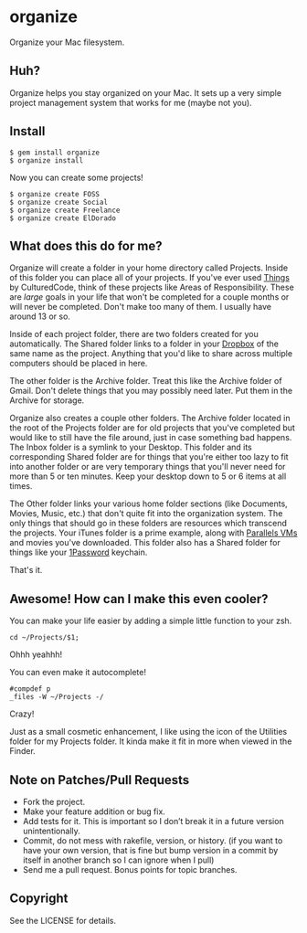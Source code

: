 organize
========

Organize your Mac filesystem.

Huh?
----

Organize helps you stay organized on your Mac. It sets up a very simple project
management system that works for me (maybe not you).

Install
-------

    $ gem install organize
    $ organize install

Now you can create some projects!

    $ organize create FOSS
    $ organize create Social
    $ organize create Freelance
    $ organize create ElDorado

What does this do for me?
-------------------------

Organize will create a folder in your home directory called Projects. Inside of
this folder you can place all of your projects. If you've ever used
[Things](http://culturedcode.com/things/) by CulturedCode, think of these
projects like Areas of Responsibility. These are *large* goals in your life that
won't be completed for a couple months or will never be completed. Don't make
too many of them. I usually have around 13 or so.

Inside of each project folder, there are two folders created for you
automatically. The Shared folder links to a folder in your
[Dropbox](http://www.dropbox.com/) of the same name as the project. Anything
that you'd like to share across multiple computers should be placed in here.

The other folder is the Archive folder. Treat this like the Archive folder of
Gmail. Don't delete things that you may possibly need later. Put them in the
Archive for storage.

Organize also creates a couple other folders. The Archive folder located in the
root of the Projects folder are for old projects that you've completed but would
like to still have the file around, just in case something bad happens. The
Inbox folder is a symlink to your Desktop. This folder and its corresponding
Shared folder are for things that you're either too lazy to fit into another
folder or are very temporary things that you'll never need for more than 5 or
ten minutes. Keep your desktop down to 5 or 6 items at all times.

The Other folder links your various home folder sections (like Documents,
Movies, Music, etc.) that don't quite fit into the organization system. The only
things that should go in these folders are resources which transcend the
projects. Your iTunes folder is a prime example, along with [Parallels
VMs](http://www.parallels.com/products/desktop/) and movies you've downloaded.
This folder also has a Shared folder for things like your
[1Password](http://agilewebsolutions.com/products/1Password) keychain.

That's it.

Awesome! How can I make this even cooler?
-----------------------------------------

You can make your life easier by adding a simple little function to your zsh.

    cd ~/Projects/$1;

Ohhh yeahhh!

You can even make it autocomplete!

    #compdef p
    _files -W ~/Projects -/

Crazy!

Just as a small cosmetic enhancement, I like using the icon of the Utilities
folder for my Projects folder. It kinda make it fit in more when viewed in the
Finder.

Note on Patches/Pull Requests
-----------------------------

 * Fork the project.
 * Make your feature addition or bug fix.
 * Add tests for it. This is important so I don’t break it in a future version unintentionally.
 * Commit, do not mess with rakefile, version, or history. (if you want to have your own version, that is fine but bump version in a commit by itself in another branch so I can ignore when I pull)
 * Send me a pull request. Bonus points for topic branches.

Copyright
---------

See the LICENSE for details.